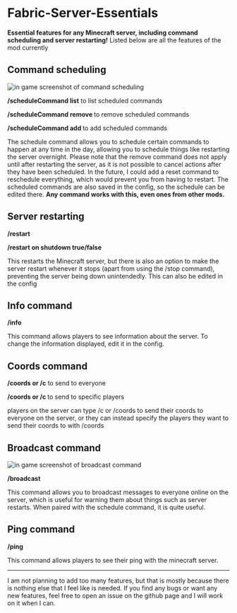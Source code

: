 # Fabric-Server-Essentials
**Essential features for any Minecraft server, including command scheduling and server restarting!**
Listed below are all the features of the mod currently


## Command scheduling
![in game screenshot of command scheduling](https://cdn.modrinth.com/data/v5D5j0kg/images/fbbd2862e26b343e956bd7079656df4a5255a49c.png)

**/scheduleCommand list** to list scheduled commands

**/scheduleCommand remove <hour> <minute>** to remove scheduled commands

**/scheduleCommand add <hour> <minute> <command>** to add scheduled commands

The schedule command allows you to schedule certain commands to happen at any time in the day, allowing you to schedule things like restarting the server overnight. Please note that the remove command does not apply until after restarting the server, as it is not possible to cancel actions after they have been scheduled. In the future, I could add a reset command to reschedule everything, which would prevent you from having to restart. The scheduled commands are also saved in the config, so the schedule can be edited there. **Any command works with this, even ones from other mods.**

## Server restarting
**/restart**

**/restart on shutdown true/false**

This restarts the Minecraft server, but there is also an option to make the server restart whenever it stops (apart from using the /stop command), preventing the server being down unintendedly. This can also be edited in the config

## Info command
**/info**

This command allows players to see information about the server. To change the information displayed, edit it in the config.


## Coords command
**/coords or /c** to send to everyone

**/coords <recipients> or /c <recipients>** to send to specific players

players on the server can type /c or /coords to send their coords to everyone on the server, or they can instead specify the players they want to send their coords to with /coords <Recipients>

## Broadcast command
![in game screenshot of broadcast command](https://cdn.modrinth.com/data/v5D5j0kg/images/dfc1a2d45af544367aa09e1f497c59ef87b922c8.png)

**/broadcast <color> <message>**

This command allows you to broadcast messages to everyone online on the server, which is useful for warning them about things such as server restarts. When paired with the schedule command, it is quite useful.


## Ping command
**/ping**

This command allows players to see their ping with the minecraft server.

---
I am not planning to add too many features, but that is mostly because there is nothing else that I feel like is needed. If you find any bugs or want any new features, feel free to open an issue on the github page and I will work on it when I can.
